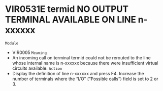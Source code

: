 # VIR0531E termid NO OUTPUT TERMINAL AVAILABLE ON LINE n-xxxxxx
`Module`
- VIR0005
`Meaning`
- An incoming call on terminal termid could not be rerouted to the line whose internal name is n-xxxxxx because there were insufficient virtual circuits available.
`Action`
- Display the definition of line n-xxxxxx and press F4. Increase the number of terminals where the “I/O” (“Possible calls”) field is set to 2 or 3.
